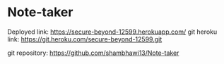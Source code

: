 # Note-taker

Deployed link: https://secure-beyond-12599.herokuapp.com/
git heroku link:  https://git.heroku.com/secure-beyond-12599.git

git repository: https://github.com/shambhawi13/Note-taker 